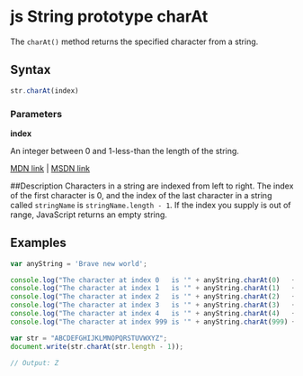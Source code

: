 # js String prototype charAt
The `charAt()` method returns the specified character from a string.

## Syntax
```js
str.charAt(index)
```

### Parameters

**index**

An integer between 0 and 1-less-than the length of the string.

[MDN link](https://developer.mozilla.org/en-US/docs/Web/JavaScript/Reference/Global_Objects/String/charAt) | [MSDN link](https://msdn.microsoft.com/en-us/LIBRary/65zt5h10%28v=vs.94%29.aspx)

##Description
Characters in a string are indexed from left to right. The index of the first character is 0, and the index of the last character in a string called `stringName` is `stringName.length - 1`. If the index you supply is out of range, JavaScript returns an empty string.

## Examples

```js
var anyString = 'Brave new world';

console.log("The character at index 0   is '" + anyString.charAt(0)   + "'"); // 'B'
console.log("The character at index 1   is '" + anyString.charAt(1)   + "'"); // 'r'
console.log("The character at index 2   is '" + anyString.charAt(2)   + "'"); // 'a'
console.log("The character at index 3   is '" + anyString.charAt(3)   + "'"); // 'v'
console.log("The character at index 4   is '" + anyString.charAt(4)   + "'"); // 'e'
console.log("The character at index 999 is '" + anyString.charAt(999) + "'"); // ''
```

```js
var str = "ABCDEFGHIJKLMNOPQRSTUVWXYZ";
document.write(str.charAt(str.length - 1));

// Output: Z
```
